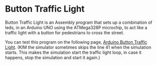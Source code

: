 # Button Traffic Light

Button Traffic Light is an Assembly program that sets up a combination of leds, in an Arduino UNO using the ATMega328P microchip, to act like a traffic light with a button for pedestrians to cross the street.

You can test this program on the following page, [Arduino Button Traffic Light](https://wokwi.com/projects/400141345459998721).
(KIM the simulator sometimes skips the line 41 when the simulation starts. This makes the simulation start the traffic light loop, in case it happens, stop the simulation and start it again.)
